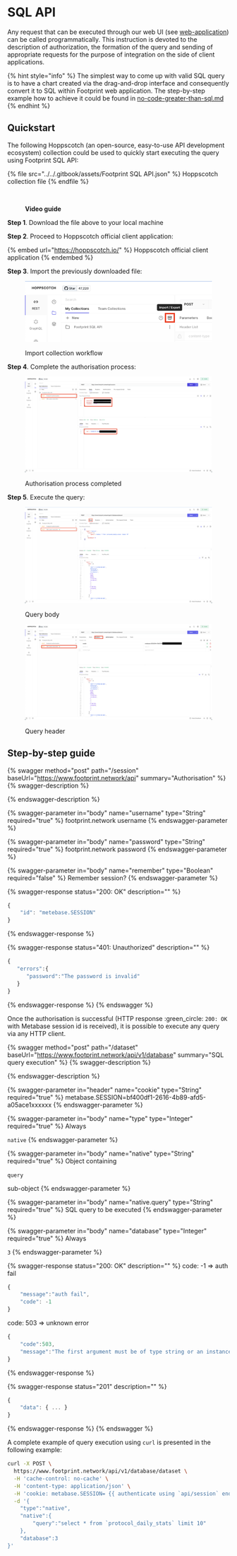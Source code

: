 # SQL API

Any request that can be executed through our web UI (see [web-application](../web-application/ "mention")) can be called programmatically. This instruction is devoted to the description of authorization, the formation of the query and sending of appropriate requests for the purpose of integration on the side of client applications.

{% hint style="info" %}
The simplest way to come up with valid SQL query is to have a chart created via the drag-and-drop interface and consequently convert it to SQL within Footprint web application. The step-by-step example how to achieve it could be found in [no-code-greater-than-sql.md](../web-application/charts/no-code-greater-than-sql.md "mention")
{% endhint %}

## Quickstart

The following Hoppscotch (an open-source, easy-to-use API development ecosystem) collection could be used to quickly start executing the query using Footprint SQL API:

{% file src="../../.gitbook/assets/Footprint SQL API.json" %}
Hoppscotch collection file
{% endfile %}

<figure><img src="../../.gitbook/assets/output.gif" alt=""><figcaption><p><strong>Video guide</strong></p></figcaption></figure>

**Step 1**. Download the file above to your local machine

**Step 2**. Proceed to Hoppscotch official client application:

{% embed url="https://hoppscotch.io/" %}
Hoppscotch official client application
{% endembed %}

**Step 3**. Import the previously downloaded file:

<figure><img src="../../.gitbook/assets/Screenshot 2022-10-03 at 10.54.49.png" alt=""><figcaption><p>Import collection workflow</p></figcaption></figure>

**Step 4**. Complete the authorisation process:

<figure><img src="../../.gitbook/assets/Screenshot 2022-10-03 at 10.57.03.png" alt=""><figcaption><p>Authorisation process completed</p></figcaption></figure>

**Step 5**. Execute the query:

<div>

<figure><img src="../../.gitbook/assets/Screenshot 2022-10-03 at 10.59.47.png" alt=""><figcaption><p>Query body</p></figcaption></figure>

 

<figure><img src="../../.gitbook/assets/Screenshot 2022-10-03 at 10.59.55.png" alt=""><figcaption><p>Query header</p></figcaption></figure>

</div>

## Step-by-step guide

{% swagger method="post" path="/session" baseUrl="https://www.footprint.network/api" summary="Authorisation" %}
{% swagger-description %}

{% endswagger-description %}

{% swagger-parameter in="body" name="username" type="String" required="true" %}
footprint.network username
{% endswagger-parameter %}

{% swagger-parameter in="body" name="password" type="String" required="true" %}
footprint.network password
{% endswagger-parameter %}

{% swagger-parameter in="body" name="remember" type="Boolean" required="false" %}
Remember session?
{% endswagger-parameter %}

{% swagger-response status="200: OK" description="" %}
```javascript
{
    "id": "metebase.SESSION"
}
```
{% endswagger-response %}

{% swagger-response status="401: Unauthorized" description="" %}
```javascript
{
   "errors":{
      "password":"The password is invalid"
   }
}
```
{% endswagger-response %}
{% endswagger %}

Once the authorisation is successful (HTTP response :green\_circle: `200: OK` with Metabase session id is received), it is possible to execute any query via any HTTP client.

{% swagger method="post" path="/dataset" baseUrl="https://www.footprint.network/api/v1/database" summary="SQL query execution" %}
{% swagger-description %}

{% endswagger-description %}

{% swagger-parameter in="header" name="cookie" type="String" required="true" %}
metabase.SESSION=bf400df1-2616-4b89-afd5-a05ace1xxxxxx
{% endswagger-parameter %}

{% swagger-parameter in="body" name="type" type="Integer" required="true" %}
Always 

`native`
{% endswagger-parameter %}

{% swagger-parameter in="body" name="native" type="String" required="true" %}
Object containing 

`query`

 sub-object
{% endswagger-parameter %}

{% swagger-parameter in="body" name="native.query" type="String" required="true" %}
SQL query to be executed
{% endswagger-parameter %}

{% swagger-parameter in="body" name="database" type="Integer" required="true" %}
Always 

`3`
{% endswagger-parameter %}

{% swagger-response status="200: OK" description="" %}
code: -1 => auth fail

```javascript
{
    "message":"auth fail",
    "code": -1
}
```

code: 503 => unknown error

```javascript
{
    "code":503,
    "message":"The first argument must be of type string or an instance of Buffer, ArrayBuffer, or Array or an Array-like Object. Received undefined"
}
```
{% endswagger-response %}

{% swagger-response status="201" description="" %}
```javascript
{
    "data": { ... }
}
```
{% endswagger-response %}
{% endswagger %}

A complete example of query execution using `curl` is presented in the following example:

```bash
curl -X POST \
  https://www.footprint.network/api/v1/database/dataset \
  -H 'cache-control: no-cache' \
  -H 'content-type: application/json' \
  -H 'cookie: metabase.SESSION= {{ authenticate using `api/session` endpoint to get the metabase id }}' \
  -d '{
	"type":"native",
	"native":{
		"query":"select * from `protocol_daily_stats` limit 10"
	},
	"database":3
}'
```
